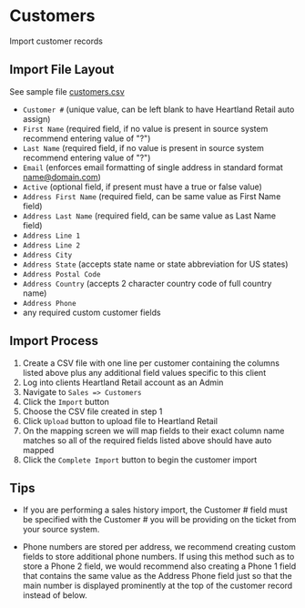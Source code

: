 # Customers

Import customer records

## Import File Layout

See sample file [customers.csv](../examples/customers.csv)

- `Customer #` (unique value, can be left blank to have Heartland Retail auto assign)
- `First Name` (required field, if no value is present in source system recommend entering value of "?")
- `Last Name` (required field, if no value is present in source system recommend entering value of "?")
- `Email` (enforces email formatting of single address in standard format name@domain.com)
- `Active` (optional field, if present must have a true or false value)
- `Address First Name` (required field, can be same value as First Name field)
- `Address Last Name` (required field, can be same value as Last Name field)
- `Address Line 1`
- `Address Line 2`
- `Address City`
- `Address State` (accepts state name or state abbreviation for US states)
- `Address Postal Code`
- `Address Country` (accepts 2 character country code of full country name)
- `Address Phone`
- any required custom customer fields

## Import Process

1. Create a CSV file with one line per customer containing the columns listed above plus any additional field values specific to this client
2. Log into clients Heartland Retail account as an Admin
3. Navigate to `Sales => Customers`
4. Click the `Import` button
5. Choose the CSV file created in step 1
6. Click `Upload` button to upload file to Heartland Retail
7. On the mapping screen we will map fields to their exact column name matches so all of the required fields listed above should have auto mapped
8. Click the `Complete Import` button to begin the customer import

## Tips

- If you are performing a sales history import, the Customer # field must be specified with the Customer # you will be providing on the ticket from your source system.

- Phone numbers are stored per address, we recommend creating custom fields to store additional phone numbers. If using this method such as to store a Phone 2 field, we would recommend also creating a Phone 1 field that contains the same value as the Address Phone field just so that the main number is displayed prominently at the top of the customer record instead of below.
